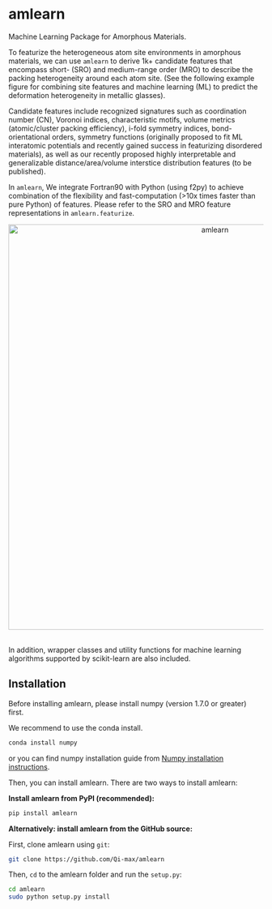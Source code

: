 # amlearn
Machine Learning Package for Amorphous Materials.

To featurize the heterogeneous atom site environments in amorphous materials,
we can use `amlearn` to derive 1k+ candidate features that encompass short- (SRO)
and medium-range order (MRO) to describe the packing heterogeneity around each atom site. 
(See the following example figure for combining site features and machine learning (ML) to predict the 
deformation heterogeneity in metallic glasses). 

Candidate features include recognized signatures
such as coordination number (CN), Voronoi indices, characteristic motifs,
volume metrics (atomic/cluster packing efficiency), i-fold symmetry indices,
bond-orientational orders, symmetry functions (originally proposed to fit
ML interatomic potentials and recently gained success in featurizing disordered
materials), as well as our recently proposed highly interpretable and generalizable
distance/area/volume interstice distribution features (to be published).

In `amlearn`, We integrate Fortran90
with Python (using f2py) to achieve combination of the flexibility and
fast-computation (>10x times faster than pure Python) of features.
Please refer to the SRO and MRO feature representations in `amlearn.featurize`.


<div align='center'><img alt="amlearn" src="docs_rst/_static/schematic_ML_of_deformation.png" width="800"></div>   
&nbsp;

In addition, wrapper classes and utility functions for machine
learning algorithms supported by scikit-learn are also included.         


## Installation

Before installing amlearn, please install numpy (version 1.7.0 or greater) first.

We recommend to use the conda install.

```sh
conda install numpy
```

or you can find numpy installation guide from [Numpy installation instructions](https://www.scipy.org/install.html).


Then, you can install amlearn. There are two ways to install amlearn:

**Install amlearn from PyPI (recommended):**

```sh
pip install amlearn
```


**Alternatively: install amlearn from the GitHub source:**

First, clone amlearn using `git`:

```sh
git clone https://github.com/Qi-max/amlearn
```

 Then, `cd` to the amlearn folder and run the `setup.py`:

```sh
cd amlearn
sudo python setup.py install
```